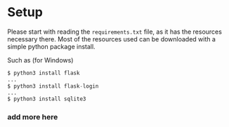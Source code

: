 # Setup
Please start with reading the `requirements.txt` file, as it has the resources necessary there. Most of the resources used can be downloaded with a simple python package install.

Such as (for Windows)
```python
$ python3 install flask
...
$ python3 install flask-login
...
$ python3 install sqlite3
```

### add more here